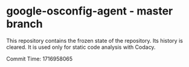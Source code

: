 # google-osconfig-agent - master branch

This repository contains the frozen state of the repository.
Its history is cleared. It is used only for static code
analysis with Codacy.

Commit Time: 1716958065